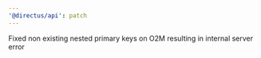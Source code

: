 ```yaml
---
'@directus/api': patch
---
```


Fixed non existing nested primary keys on O2M resulting in internal server error
